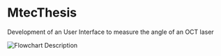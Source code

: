 # MtecThesis

Development of an User Interface to measure the angle of an OCT laser 


![Flowchart Description](C:\Users\mtec\Desktop\Thesis_Misc_Valentin\Git_repository\MtecThesis\Thesis_Writeup\flowchart.png)